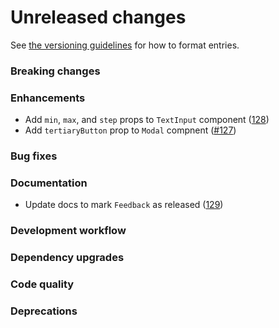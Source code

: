 # Unreleased changes

See [the versioning guidelines](VERSIONING.md) for how to format entries.

### Breaking changes

### Enhancements

-   Add `min`, `max`, and `step` props to `TextInput` component ([128](https://github.com/FieldLevel/FieldLevelPlaybook/pull/128))
-   Add `tertiaryButton` prop to `Modal` compnent ([#127](https://github.com/FieldLevel/FieldLevelPlaybook/pull/127))

### Bug fixes

### Documentation

-   Update docs to mark `Feedback` as released ([129](https://github.com/FieldLevel/FieldLevelPlaybook/pull/129))

### Development workflow

### Dependency upgrades

### Code quality

### Deprecations
